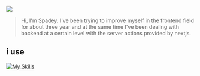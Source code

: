 ![](https://komarev.com/ghpvc/?username=SpadeyDev&color=ff69b4)  
> Hi, I'm Spadey. I've been trying to improve myself in the frontend field for about three year and at the same time I've been dealing with backend at a certain level with the server actions provided by nextjs.

## i use
[![My Skills](https://skillicons.dev/icons?i=js,html,css,figma,express,firebase,react,redux,supabase,tailwind,ts,vite)](https://skillicons.dev)
